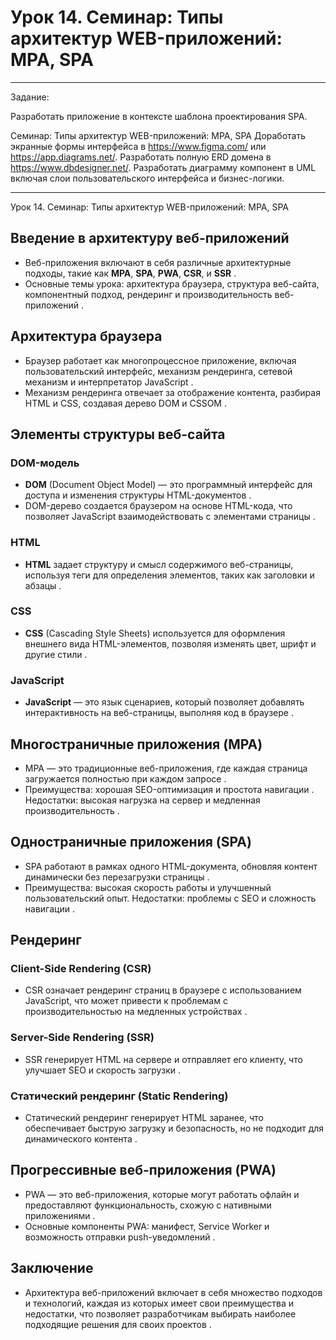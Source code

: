 # Урок 14. Семинар: Типы архитектур WEB-приложений: MPA, SPA

_____________________________________________________________________________________________________
Задание:

Разработать приложение в контексте шаблона проектирования SPA.

Семинар: Типы архитектур WEB-приложений: MPA, SPA
Доработать экранные формы интерфейса в https://www.figma.com/ или https://app.diagrams.net/.
Разработать полную ERD домена в https://www.dbdesigner.net/.
Разработать диаграмму компонент в UML включая слои пользовательского интерфейса и бизнес-логики.


*****************************************************************************************************

Урок 14. Семинар: Типы архитектур WEB-приложений: MPA, SPA

## Введение в архитектуру веб-приложений
- Веб-приложения включают в себя различные архитектурные подходы, такие как **MPA**, **SPA**, **PWA**, **CSR**, и **SSR**    .
- Основные темы урока: архитектура браузера, структура веб-сайта, компонентный подход, рендеринг и производительность веб-приложений    .

## Архитектура браузера
- Браузер работает как многопроцессное приложение, включая пользовательский интерфейс, механизм рендеринга, сетевой механизм и интерпретатор JavaScript    .
- Механизм рендеринга отвечает за отображение контента, разбирая HTML и CSS, создавая дерево DOM и CSSOM    .

## Элементы структуры веб-сайта
### DOM-модель
- **DOM** (Document Object Model) — это программный интерфейс для доступа и изменения структуры HTML-документов    .
- DOM-дерево создается браузером на основе HTML-кода, что позволяет JavaScript взаимодействовать с элементами страницы    .

### HTML
- **HTML** задает структуру и смысл содержимого веб-страницы, используя теги для определения элементов, таких как заголовки и абзацы    .

### CSS
- **CSS** (Cascading Style Sheets) используется для оформления внешнего вида HTML-элементов, позволяя изменять цвет, шрифт и другие стили    .

### JavaScript
- **JavaScript** — это язык сценариев, который позволяет добавлять интерактивность на веб-страницы, выполняя код в браузере    .

## Многостраничные приложения (MPA)
- MPA — это традиционные веб-приложения, где каждая страница загружается полностью при каждом запросе    .
- Преимущества: хорошая SEO-оптимизация и простота навигации    . Недостатки: высокая нагрузка на сервер и медленная производительность    .

## Одностраничные приложения (SPA)
- SPA работают в рамках одного HTML-документа, обновляя контент динамически без перезагрузки страницы    .
- Преимущества: высокая скорость работы и улучшенный пользовательский опыт. Недостатки: проблемы с SEO и сложность навигации    .

## Рендеринг
### Client-Side Rendering (CSR)
- CSR означает рендеринг страниц в браузере с использованием JavaScript, что может привести к проблемам с производительностью на медленных устройствах    .

### Server-Side Rendering (SSR)
- SSR генерирует HTML на сервере и отправляет его клиенту, что улучшает SEO и скорость загрузки    .

### Статический рендеринг (Static Rendering)
- Статический рендеринг генерирует HTML заранее, что обеспечивает быструю загрузку и безопасность, но не подходит для динамического контента    .

## Прогрессивные веб-приложения (PWA)
- PWA — это веб-приложения, которые могут работать офлайн и предоставляют функциональность, схожую с нативными приложениями    .
- Основные компоненты PWA: манифест, Service Worker и возможность отправки push-уведомлений    .

## Заключение
- Архитектура веб-приложений включает в себя множество подходов и технологий, каждая из которых имеет свои преимущества и недостатки, что позволяет разработчикам выбирать наиболее подходящие решения для своих проектов    .